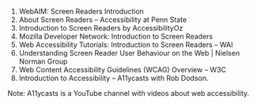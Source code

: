 

1. WebAIM: Screen Readers Introduction 
2. About Screen Readers – Accessibility at Penn State 
3. Introduction to Screen Readers by AccessibilityOz 
4. Mozilla Developer Network: Introduction to Screen Readers 
5. Web Accessibility Tutorials: Introduction to Screen Readers – WAI 
6. Understanding Screen Reader User Behaviour on the Web | Nielsen Norman Group 
7. Web Content Accessibility Guidelines (WCAG) Overview – W3C 
8. Introduction to Accessibility – A11ycasts with Rob Dodson. 

Note: A11ycasts is a YouTube channel with videos about web accessibility.